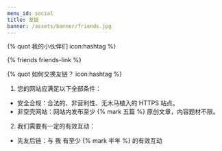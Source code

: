 ```yaml
---
menu_id: social
title: 友链
banner: /assets/banner/friends.jpg
---
```


{% quot 我的小伙伴们 icon:hashtag %}

{% friends friends-link %}

{% quot 如何交换友链？ icon:hashtag %}

1. 您的网站应满足以下全部条件：

- 安全合规：合法的、非营利性、无木马植入的 HTTPS 站点。
- 非空壳网站：网站内发布至少 {% mark 五篇 %} 原创文章，内容题材不限。

2. 我们需要有一定的有效互动：

- 先友后链：与 我 有至少 {% mark 半年 %} 的有效互动
